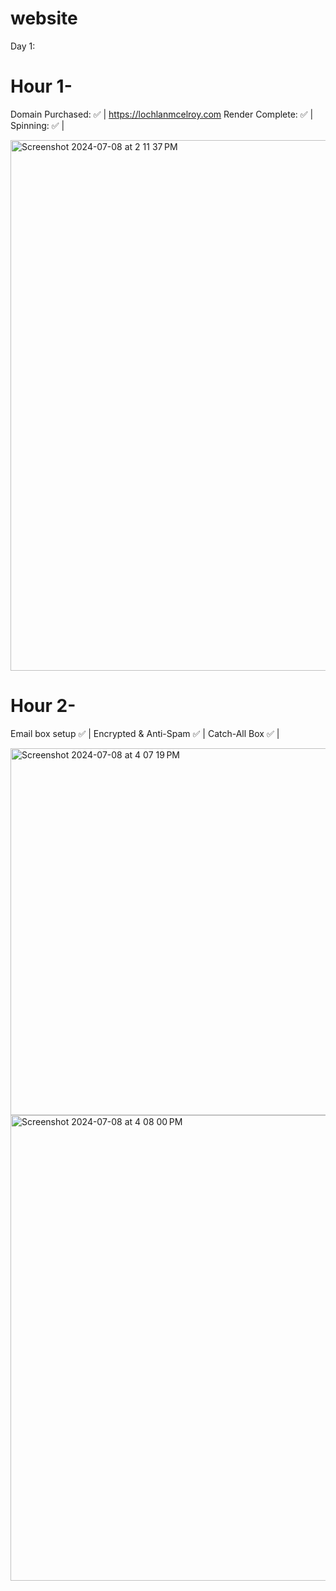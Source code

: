 # website



Day 1:

# Hour 1-

Domain Purchased: ✅ | https://lochlanmcelroy.com
Render Complete: ✅ | 
Spinning: ✅ |


<img width="849" alt="Screenshot 2024-07-08 at 2 11 37 PM" src="https://github.com/lochlanmcelroy/website/assets/85311595/881a1ccc-9c09-4be5-94b3-1526c11423b4">


# Hour 2-

Email box setup ✅ | 
Encrypted & Anti-Spam ✅ |
Catch-All Box ✅ | 


<img width="587" alt="Screenshot 2024-07-08 at 4 07 19 PM" src="https://github.com/lochlanmcelroy/website/assets/85311595/31be9c16-2703-4253-9fe0-2dc3718f1387">
<img width="745" alt="Screenshot 2024-07-08 at 4 08 00 PM" src="https://github.com/lochlanmcelroy/website/assets/85311595/3692b2bc-f3cb-4989-be87-cf4a79fa1632">
